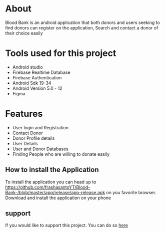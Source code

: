 # About 
Blood Bank is an android application that both donors and users seeking to find donors can register on the application, Search and contact a donor of their choice easily

# Tools used for this project
+ Android studio
+ Firebase Realtime Database
+ Firebase Authentication
+ Android Sdk 19-34
+ Android Version 5.0 - 12
+ Figma

# Features 
+ User login and Registration
+ Contact Donor
+ Donor Profile details
+ User Details 
+ User and Donor Databases
+ Finding People who are willing to donate easily

## How to install the Application 
To install the application you can head up to https://github.com/frashasantoYT/Blood-Bank-/blob/master/app/release/app-release.apk on you favorite browser. Download and install the application on your phone

## support 
If you would like to support this project. You can do so [here](https://www.buymeacoffee.com/frashasantM)
